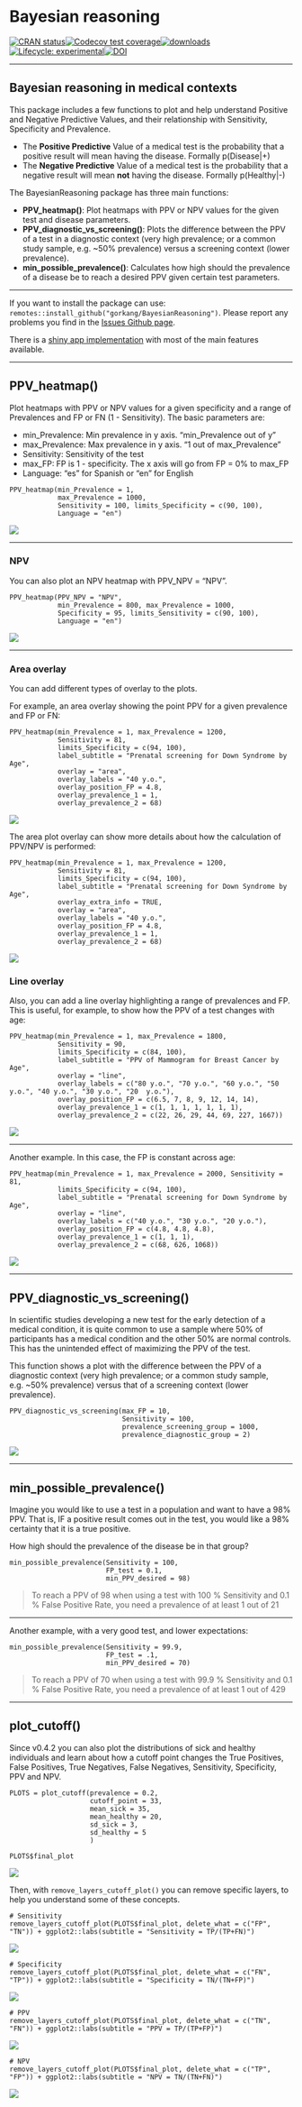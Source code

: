 # Bayesian reasoning

<!-- badges: start -->

[![CRAN
status](https://www.r-pkg.org/badges/version/BayesianReasoning)](https://cran.r-project.org/package=BayesianReasoning)[![Codecov
test
coverage](https://codecov.io/gh/gorkang/BayesianReasoning/branch/master/graph/badge.svg)](https://app.codecov.io/gh/gorkang/BayesianReasoning?branch=master)[![downloads](http://cranlogs.r-pkg.org/badges/BayesianReasoning)](https://cran.r-project.org/package=BayesianReasoning)[![Lifecycle:
experimental](https://img.shields.io/badge/lifecycle-experimental-orange.svg)](https://lifecycle.r-lib.org/articles/stages.html#experimental)[![DOI](https://zenodo.org/badge/93097662.svg)](https://zenodo.org/badge/latestdoi/93097662)

<!-- badges: end -->

------------------------------------------------------------------------

## Bayesian reasoning in medical contexts

This package includes a few functions to plot and help understand
Positive and Negative Predictive Values, and their relationship with
Sensitivity, Specificity and Prevalence.

-   The **Positive Predictive** Value of a medical test is the
    probability that a positive result will mean having the disease.
    Formally p(Disease|+)
-   The **Negative Predictive** Value of a medical test is the
    probability that a negative result will mean **not** having the
    disease. Formally p(Healthy|-)

The BayesianReasoning package has three main functions:

-   **PPV\_heatmap()**: Plot heatmaps with PPV or NPV values for the
    given test and disease parameters.
-   **PPV\_diagnostic\_vs\_screening()**: Plots the difference between
    the PPV of a test in a diagnostic context (very high prevalence; or
    a common study sample, e.g. ~50% prevalence) versus a screening
    context (lower prevalence).
-   **min\_possible\_prevalence()**: Calculates how high should the
    prevalence of a disease be to reach a desired PPV given certain test
    parameters.

------------------------------------------------------------------------

If you want to install the package can use:
`remotes::install_github("gorkang/BayesianReasoning")`. Please report
any problems you find in the [Issues Github
page](https://github.com/gorkang/BayesianReasoning/issues).

There is a [shiny app
implementation](https://gorkang.shinyapps.io/BayesianReasoning/) with
most of the main features available.

------------------------------------------------------------------------

## PPV\_heatmap()

Plot heatmaps with PPV or NPV values for a given specificity and a range
of Prevalences and FP or FN (1 - Sensitivity). The basic parameters are:

-   min\_Prevalence: Min prevalence in y axis. “min\_Prevalence out of
    y”  
-   max\_Prevalence: Max prevalence in y axis. “1 out of
    max\_Prevalence”  
-   Sensitivity: Sensitivity of the test  
-   max\_FP: FP is 1 - specificity. The x axis will go from FP = 0% to
    max\_FP  
-   Language: “es” for Spanish or “en” for English

<!-- -->


    PPV_heatmap(min_Prevalence = 1,
                max_Prevalence = 1000, 
                Sensitivity = 100, limits_Specificity = c(90, 100),
                Language = "en")

![](man/figures/README_files/figure-markdown_strict/heatmap-1.png)

------------------------------------------------------------------------

### NPV

You can also plot an NPV heatmap with PPV\_NPV = “NPV”.


    PPV_heatmap(PPV_NPV = "NPV",
                min_Prevalence = 800, max_Prevalence = 1000, 
                Specificity = 95, limits_Sensitivity = c(90, 100),
                Language = "en")

![](man/figures/README_files/figure-markdown_strict/NPV-heatmap-1.png)

------------------------------------------------------------------------

### Area overlay

You can add different types of overlay to the plots.

For example, an area overlay showing the point PPV for a given
prevalence and FP or FN:


    PPV_heatmap(min_Prevalence = 1, max_Prevalence = 1200, 
                Sensitivity = 81, 
                limits_Specificity = c(94, 100),
                label_subtitle = "Prenatal screening for Down Syndrome by Age",
                overlay = "area",
                overlay_labels = "40 y.o.",
                overlay_position_FP = 4.8,
                overlay_prevalence_1 = 1,
                overlay_prevalence_2 = 68)

![](man/figures/README_files/figure-markdown_strict/area-1.png)

The area plot overlay can show more details about how the calculation of
PPV/NPV is performed:


    PPV_heatmap(min_Prevalence = 1, max_Prevalence = 1200, 
                Sensitivity = 81, 
                limits_Specificity = c(94, 100),
                label_subtitle = "Prenatal screening for Down Syndrome by Age", 
                overlay_extra_info = TRUE,
                overlay = "area",
                overlay_labels = "40 y.o.",
                overlay_position_FP = 4.8,
                overlay_prevalence_1 = 1,
                overlay_prevalence_2 = 68)

![](man/figures/README_files/figure-markdown_strict/area2-1.png)

### Line overlay

Also, you can add a line overlay highlighting a range of prevalences and
FP. This is useful, for example, to show how the PPV of a test changes
with age:


    PPV_heatmap(min_Prevalence = 1, max_Prevalence = 1800, 
                Sensitivity = 90, 
                limits_Specificity = c(84, 100),
                label_subtitle = "PPV of Mammogram for Breast Cancer by Age",
                overlay = "line", 
                overlay_labels = c("80 y.o.", "70 y.o.", "60 y.o.", "50 y.o.", "40 y.o.", "30 y.o.", "20  y.o."),
                overlay_position_FP = c(6.5, 7, 8, 9, 12, 14, 14),
                overlay_prevalence_1 = c(1, 1, 1, 1, 1, 1, 1),
                overlay_prevalence_2 = c(22, 26, 29, 44, 69, 227, 1667))

![](man/figures/README_files/figure-markdown_strict/line-1.png)

------------------------------------------------------------------------

Another example. In this case, the FP is constant across age:


    PPV_heatmap(min_Prevalence = 1, max_Prevalence = 2000, Sensitivity = 81, 
                limits_Specificity = c(94, 100),
                label_subtitle = "Prenatal screening for Down Syndrome by Age",
                overlay = "line",
                overlay_labels = c("40 y.o.", "30 y.o.", "20 y.o."),
                overlay_position_FP = c(4.8, 4.8, 4.8),
                overlay_prevalence_1 = c(1, 1, 1),
                overlay_prevalence_2 = c(68, 626, 1068))

![](man/figures/README_files/figure-markdown_strict/line-2-1.png)

------------------------------------------------------------------------

## PPV\_diagnostic\_vs\_screening()

In scientific studies developing a new test for the early detection of a
medical condition, it is quite common to use a sample where 50% of
participants has a medical condition and the other 50% are normal
controls. This has the unintended effect of maximizing the PPV of the
test.

This function shows a plot with the difference between the PPV of a
diagnostic context (very high prevalence; or a common study sample,
e.g. ~50% prevalence) versus that of a screening context (lower
prevalence).


    PPV_diagnostic_vs_screening(max_FP = 10, 
                                Sensitivity = 100, 
                                prevalence_screening_group = 1000, 
                                prevalence_diagnostic_group = 2)

![](man/figures/README_files/figure-markdown_strict/diagnostic-1.png)

------------------------------------------------------------------------

## min\_possible\_prevalence()

Imagine you would like to use a test in a population and want to have a
98% PPV. That is, IF a positive result comes out in the test, you would
like a 98% certainty that it is a true positive.

How high should the prevalence of the disease be in that group?

    min_possible_prevalence(Sensitivity = 100, 
                            FP_test = 0.1, 
                            min_PPV_desired = 98)

> To reach a PPV of 98 when using a test with 100 % Sensitivity and 0.1
> % False Positive Rate, you need a prevalence of at least 1 out of 21

------------------------------------------------------------------------

Another example, with a very good test, and lower expectations:

    min_possible_prevalence(Sensitivity = 99.9, 
                            FP_test = .1, 
                            min_PPV_desired = 70)

> To reach a PPV of 70 when using a test with 99.9 % Sensitivity and 0.1
> % False Positive Rate, you need a prevalence of at least 1 out of 429

------------------------------------------------------------------------

## plot\_cutoff()

Since v0.4.2 you can also plot the distributions of sick and healthy
individuals and learn about how a cutoff point changes the True
Positives, False Positives, True Negatives, False Negatives,
Sensitivity, Specificity, PPV and NPV.


    PLOTS = plot_cutoff(prevalence = 0.2,
                        cutoff_point = 33, 
                        mean_sick = 35, 
                        mean_healthy = 20, 
                        sd_sick = 3, 
                        sd_healthy = 5
                        )

    PLOTS$final_plot

![](man/figures/README_files/figure-markdown_strict/cutoff-1.png)

Then, with `remove_layers_cutoff_plot()` you can remove specific layers,
to help you understand some of these concepts.


    # Sensitivity
    remove_layers_cutoff_plot(PLOTS$final_plot, delete_what = c("FP", "TN")) + ggplot2::labs(subtitle = "Sensitivity = TP/(TP+FN)")

![](man/figures/README_files/figure-markdown_strict/remove-cutoff-1.png)


    # Specificity
    remove_layers_cutoff_plot(PLOTS$final_plot, delete_what = c("FN", "TP")) + ggplot2::labs(subtitle = "Specificity = TN/(TN+FP)")

![](man/figures/README_files/figure-markdown_strict/remove-cutoff-2.png)


    # PPV
    remove_layers_cutoff_plot(PLOTS$final_plot, delete_what = c("TN", "FN")) + ggplot2::labs(subtitle = "PPV = TP/(TP+FP)")

![](man/figures/README_files/figure-markdown_strict/remove-cutoff-3.png)


    # NPV
    remove_layers_cutoff_plot(PLOTS$final_plot, delete_what = c("TP", "FP")) + ggplot2::labs(subtitle = "NPV = TN/(TN+FN)")

![](man/figures/README_files/figure-markdown_strict/remove-cutoff-4.png)
